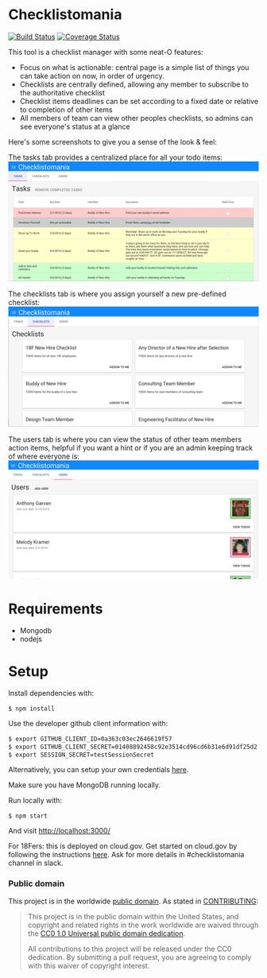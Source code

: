 # Checklistomania
[![Build Status](https://travis-ci.org/18F/checklistomania.svg?branch=master)](https://travis-ci.org/18F/checklistomania)
[![Coverage Status](https://coveralls.io/repos/18F/checklistomania/badge.svg?branch=master&service=github)](https://coveralls.io/github/18F/checklistomania?branch=master)

This tool is a checklist manager with some neat-O features:
* Focus on what is actionable: central page is a simple list of things you can take action on now, in order of urgency.
* Checklists are centrally defined, allowing any member to subscribe to the authoritative checklist
* Checklist items deadlines can be set according to a fixed date or relative to completion of other items
* All members of team can view other peoples checklists, so admins can see everyone's status at a glance

Here's some screenshots to give you a sense of the look & feel:

The tasks tab provides a centralized place for all your todo items:
![Todos](/public/img/tasks.png?raw=true "Tasks")

The checklists tab is where you assign yourself a new pre-defined checklist:
![Checklists](/public/img/checklists.png?raw=true "Checklists")

The users tab is where you can view the status of other team members action items, helpful if you want a hint or if you are an admin keeping track of where everyone is:
![Users](/public/img/users.png?raw=true "Users")

# Requirements
- Mongodb
- nodejs

# Setup
Install dependencies with:
```
$ npm install
```

Use the developer github client information with: 
```
$ export GITHUB_CLIENT_ID=0a363c03ec2646619f57
$ export GITHUB_CLIENT_SECRET=01408892458c92e3514cd96cd6b31e6d91df25d2
$ export SESSION_SECRET=testSessionSecret
```
Alternatively, you can setup your own credentials [here](https://github.com/settings/applications/new). 

Make sure you have MongoDB running locally.

Run locally with:
```
$ npm start
```

And visit [http://localhost:3000/](http://localhost:3000/)

For 18Fers: this is deployed on cloud.gov. Get started on cloud.gov by following the instructions [here](https://docs.cloud.gov/). Ask for more details in #checklistomania channel in slack.

### Public domain

This project is in the worldwide [public domain](LICENSE.md). As stated in [CONTRIBUTING](CONTRIBUTING.md):

> This project is in the public domain within the United States, and copyright and related rights in the work worldwide are waived through the [CC0 1.0 Universal public domain dedication](https://creativecommons.org/publicdomain/zero/1.0/).
>
> All contributions to this project will be released under the CC0 dedication. By submitting a pull request, you are agreeing to comply with this waiver of copyright interest.
